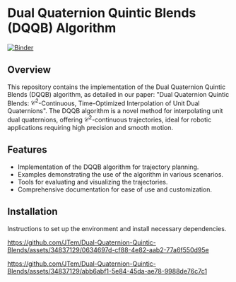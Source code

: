 # Dual Quaternion Quintic Blends (DQQB) Algorithm

[![Binder](https://mybinder.org/badge_logo.svg)](https://mybinder.org/v2/gh/JTem/Dual-Quaternion-Quintic-Blends/main?labpath=interpolator_example.ipynb)

## Overview
This repository contains the implementation of the Dual Quaternion Quintic Blends (DQQB) algorithm, as detailed in our paper: "Dual Quaternion Quintic Blends: $\mathcal{C}^2$-Continuous, Time-Optimized Interpolation of Unit Dual Quaternions". The DQQB algorithm is a novel method for interpolating unit dual quaternions, offering $\mathcal{C}^2$-continuous trajectories, ideal for robotic applications requiring high precision and smooth motion.

## Features
- Implementation of the DQQB algorithm for trajectory planning.
- Examples demonstrating the use of the algorithm in various scenarios.
- Tools for evaluating and visualizing the trajectories.
- Comprehensive documentation for ease of use and customization.

## Installation
Instructions to set up the environment and install necessary dependencies.


https://github.com/JTem/Dual-Quaternion-Quintic-Blends/assets/34837129/0634697d-cf88-4e82-aab2-77a6f550d95e



https://github.com/JTem/Dual-Quaternion-Quintic-Blends/assets/34837129/abb6abf1-5e84-45da-ae78-9988de76c7c1

